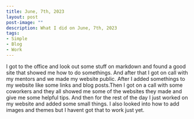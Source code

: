 ```yaml
---
title: June, 7th, 2023
layout: post
post-image: ""
description: What I did on June, 7th, 2023
tags:
- Simple
- Blog
- Work
---
```


I got to the office and look out some stuff on markdown and found a good site that showed me how to do somethings. And after that I got on call with my mentors and we made my website public.
After I added somethings to my website like some links and blog posts.Then I got on a call with some coworkers and they all showed me some of the websites they made and give me some helpful tips.
And then for the rest of the day I just worked on my website and added some small things. I also looked into how to add images and themes but I havent got that to work just yet.